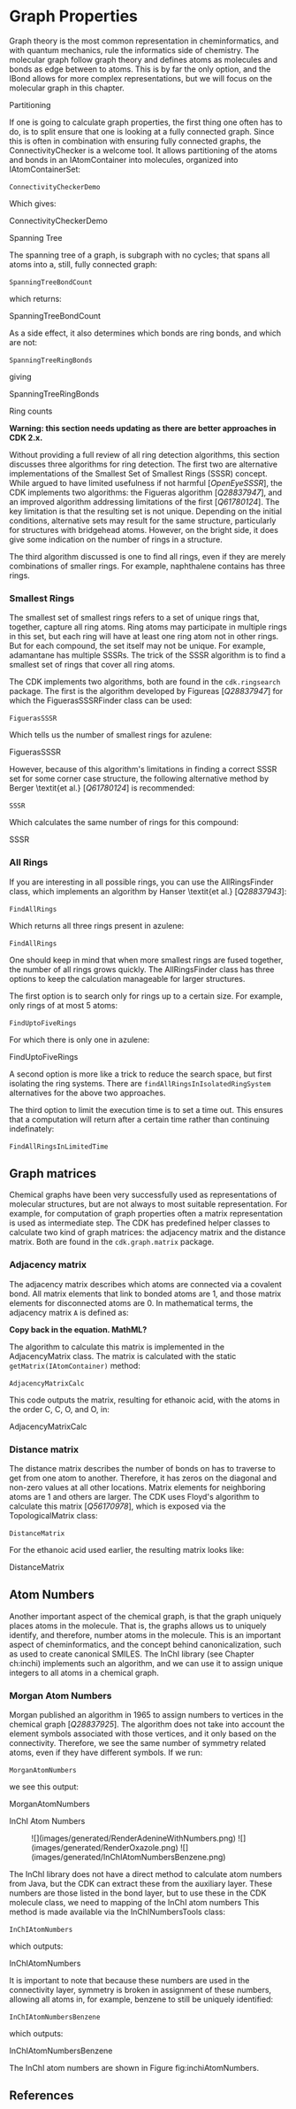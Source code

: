 # Graph Properties

Graph theory is the most common representation in cheminformatics, and with
quantum mechanics, rule the informatics side of chemistry. The molecular graph
follow <topic>graph</topic> theory and defines atoms as molecules and bonds as edge between to
atoms. This is by far the only option, and the IBond allows for more complex
representations, but we will focus on the molecular graph in this chapter.

<section label="partitioning" level="##">Partitioning</section>

If one is going to calculate graph properties, the first thing one often has to
do, is to split ensure that one is looking at a fully connected graph. Since
this is often in combination with ensuring fully connected graphs, the
<class type="topic">ConnectivityChecker</class> is a welcome tool. It allows
<topic>partitioning</topic> of the
atoms and bonds in an <class>IAtomContainer</class> into molecules, organized into
<class>IAtomContainerSet</class>:

<code>ConnectivityCheckerDemo</code>

Which gives:

<out>ConnectivityCheckerDemo</out>

<section level="##" label="spanningtree">Spanning Tree</section>

The <topic>spanning tree</topic> of a graph, is subgraph with no cycles; that spans
all atoms into a, still, fully connected graph:

<code>SpanningTreeBondCount</code>

which returns:

<out>SpanningTreeBondCount</out>

As a side effect, it also determines which bonds are <topic>ring bonds</topic>, and which are
not:

<code>SpanningTreeRingBonds</code>

giving

<out>SpanningTreeRingBonds</out>

<section label="ringsearch" level="##">Ring counts</section>

<b>Warning: this section needs updating as there are better approaches in CDK 2.x.</b>

Without providing a full review of all ring detection algorithms, this section discusses three
algorithms for <topic>ring detection</topic>. The first two are alternative
implementations of the <topic>Smallest Set of Smallest Rings</topic> (<topic>SSSR</topic>) concept. While argued to have limited
usefulness if not harmful [<cite>OpenEyeSSSR</cite>], the CDK implements two algorithms: the
<topic>Figueras algorithm</topic> [<cite>Q28837947</cite>], and an improved algorithm addressing limitations of
the first [<cite>Q61780124</cite>].
The key limitation is that the resulting set is not unique. Depending on the initial conditions,
alternative sets may result for the same structure, particularly for structures with bridgehead
atoms. However, on the bright side, it does give some indication on the number of rings in a structure.

The third algorithm discussed is one to find all rings, even if they are merely combinations of
smaller rings. For example, naphthalene contains has three rings.

### Smallest Rings

The smallest set of smallest rings refers to a set of unique <topic>rings</topic> that, together, capture all
ring atoms. Ring atoms may participate in multiple rings in this set, but each ring will have
at least one ring atom not in other rings. But for each compound, the set itself may not be unique.
For example, adamantane has multiple SSSRs. The trick of the SSSR algorithm is to find a smallest
set of rings that cover all ring atoms.

The CDK implements two algorithms, both are found in the `cdk.ringsearch` package. The
first is the algorithm developed by Figureas [<cite>Q28837947</cite>] for which the
<class>FiguerasSSSRFinder</class> class can be used:

<code>FiguerasSSSR</code>

Which tells us the number of smallest rings for azulene:

<out>FiguerasSSSR</out>

However, because of this algorithm's limitations in finding a correct SSSR set for some corner
case structure, the following alternative method by Berger \textit{et al.} [<cite>Q61780124</cite>] is
recommended:

<code>SSSR</code>

Which calculates the same number of rings for this compound:

<out>SSSR</out>

### All Rings

If you are interesting in all possible rings, you can use the <class>AllRingsFinder</class> class, which
implements an algorithm by Hanser \textit{et al.} [<cite>Q28837943</cite>]:

<code>FindAllRings</code>

Which returns all three rings present in azulene:

<code>FindAllRings</code>

One should keep in mind that when more smallest rings are fused together, the number of
all rings grows quickly. The <class>AllRingsFinder</class> class has three options to keep the
calculation manageable for larger structures.

The first option is to search only for rings up to a certain size. For example, only rings
of at most 5 atoms:

<code>FindUptoFiveRings</code>

For which there is only one in azulene:

<out>FindUptoFiveRings</out>

A second option is more like a trick to reduce the search space, but first isolating
the ring systems. There are `findAllRingsInIsolatedRingSystem` alternatives for the
above two approaches.

The third option to limit the execution time is to set a time out. This ensures that
a computation will return after a certain time rather than continuing indefinately:

<code>FindAllRingsInLimitedTime</code>

## Graph matrices

Chemical graphs have been very successfully used as representations of molecular
structures, but are not always to most suitable representation. For example,
for computation of graph properties often a matrix representation is used
as intermediate step. The CDK has predefined helper classes to calculate two
kind of <topic>graph matrices</topic>: the adjacency matrix and the distance matrix. Both
are found in the `cdk.graph.matrix` package.

### Adjacency matrix

The <class>adjacency matrix</class> describes which atoms are connected via a covalent
bond. All matrix elements that link to bonded atoms are 1, and those matrix
elements for disconnected atoms are 0. In mathematical terms, the adjacency matrix `A` is defined as:

<b>Copy back in the equation. MathML?</b>

The algorithm to calculate this matrix is implemented in the
<class>AdjacencyMatrix</class> class. The matrix is calculated with
the static `getMatrix(IAtomContainer)` method:

<code>AdjacencyMatrixCalc</code>

This code outputs the matrix, resulting for ethanoic acid, with the
atoms in the order C, C, O, and O, in:

<out>AdjacencyMatrixCalc</out>

### Distance matrix

The distance matrix describes the number of bonds on has to traverse
to get from one atom to another. Therefore, it has zeros on the diagonal
and non-zero values at all other locations. Matrix elements for
neighboring atoms are 1 and others are larger. The CDK uses
<topic>Floyd's algorithm</topic> to calculate this matrix [<cite>Q56170978</cite>],
which is exposed via the <class>TopologicalMatrix</class> class:

<code>DistanceMatrix</code>

For the ethanoic acid used earlier, the resulting matrix looks like:

<out>DistanceMatrix</out>

## Atom Numbers

Another important aspect of the chemical graph, is that the graph uniquely
places atoms in the molecule. That is, the graphs allows us to uniquely
identify, and therefore, number atoms in the molecule. This is an important
aspect of cheminformatics, and the concept behind <topic>canonicalization</topic>, such
as used to create <topic>canonical SMILES</topic>. The InChI library (see Chapter <xref>ch:inchi</xref>)
implements such an algorithm, and we can use it to assign unique integers to all
atoms in a chemical graph.

### Morgan Atom Numbers

Morgan published an algorithm in 1965 to assign numbers <!-- <topic>Morgan atom numbers</topic> -->
to vertices in the chemical graph [<cite>Q28837925</cite>].
The algorithm does not take into account the element symbols
associated with those vertices, and it only based on the connectivity.
Therefore, we see the same number of symmetry related atoms, even if they have
different symbols. If we run:

<code>MorganAtomNumbers</code>

we see this output:

<out>MorganAtomNumbers</out>

<section level="###" label="inchiatomnumbers">InChI Atom Numbers</section>

<figure label="inchiAtomNumbers" caption="InChI atom numbers of adenine (left), oxazole (middle), and benzene (right).">
![](images/generated/RenderAdenineWithNumbers.png) <!-- <code>RenderAdenineWithNumbers</code> -->
![](images/generated/RenderOxazole.png) <!-- <code>RenderOxazoleWithNumbers</code> -->
![](images/generated/InChIAtomNumbersBenzene.png)
</figure>

The <topic>InChI</topic> library does not have a direct method to calculate atom numbers
from Java, but the CDK can extract these from the auxiliary layer. These numbers
are those listed in the bond layer, but to use these in the CDK molecule class,
we need to mapping of the <topic>InChI atom numbers</topic> This method
is made available via the <class>InChINumbersTools</class> class:

<code>InChIAtomNumbers</code>

which outputs:

<out>InChIAtomNumbers</out>

It is important to note that because these numbers are used in the connectivity layer,
symmetry is broken in assignment of these numbers, allowing all atoms in, for example,
benzene to still be uniquely identified:

<code>InChIAtomNumbersBenzene</code>

which outputs:

<out>InChIAtomNumbersBenzene</out>

The InChI atom numbers are shown in Figure <xref>fig:inchiAtomNumbers</xref>.

## References

<references/>

